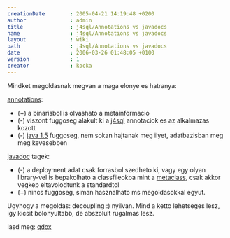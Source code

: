 ```yaml
---
creationDate        : 2005-04-21 14:19:48 +0200 
author              : admin 
title               : j4sql/Annotations vs javadocs 
name                : j4sql/Annotations vs javadocs 
layout              : wiki 
path                : j4sql/Annotations vs javadocs 
date                : 2006-03-26 01:48:05 +0100 
version             : 1 
creator             : kocka 
---
```

Mindket megoldasnak megvan a maga elonye es hatranya:

[annotations](../annotations.html):

*   (+) a binarisbol is olvashato a metainformacio
*   (-) viszont fuggoseg alakult ki a [j4sql](../j4sql.html) annotaciok es az alkalmazas kozott
*   (-) [java 1.5](../java%201.5.html) fuggoseg, nem sokan hajtanak meg ilyet, adatbazisban meg meg kevesebben

[javadoc](../javadoc.html) tagek:

*   (-) a deployment adat csak forrasbol szedheto ki, vagy egy olyan library-vel is  bepakolhato a classfileokba mint a [metaclass](../MetaClass.html), csak akkor vegkep eltavolodtunk a standardtol
*   (+) nincs fuggoseg, siman hasznalhato ms megoldasokkal egyut.

Ugyhogy a megoldas: decoupling :) nyilvan. Mind a ketto lehetseges lesz, igy kicsit bolonyultabb, de abszolult rugalmas lesz.

lasd meg: [qdox](../QDox.html)
